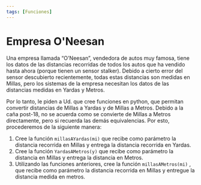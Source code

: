 ```yaml
---
tags: [Funciones]
---
```

# Empresa O'Neesan

Una empresa llamada “O'Neesan”, vendedora de autos muy famosa, tiene los datos de
las distancias recorridas de todos los autos que ha vendido hasta ahora (porque tienen un sensor stalker). Debido a cierto error del sensor descubierto recientemente, todas estas distancias son medidas en Millas, pero los sistemas de la empresa necesitan los datos de las distancias medidas en Yardas y Metros.

Por lo tanto, le piden a Ud. que cree funciones en python, que permitan convertir
distancias de Millas a Yardas y de Millas a Metros. Debido a la caña post-18, no
se acuerda como se convierte de Millas a Metros directamente, pero si recuerda las
demás equivalencias. Por esto, procederemos de la siguiente manera:

1. Cree la función `millasAYardas(mi)` que recibe como parámetro la distancia
recorrida en Millas y entrega la distancia recorrida en Yardas.
2. Cree la función `YardasAMetros(y)` que recibe como parámetro la distancia en
Millas y entrega la distancia en Metros.
3. Utilizando las funciones anteriores, cree la función `millasAMetros(mi)` , que
recibe como parámetro la distancia recorrida en Millas y entregue la distancia
medida en metros.

